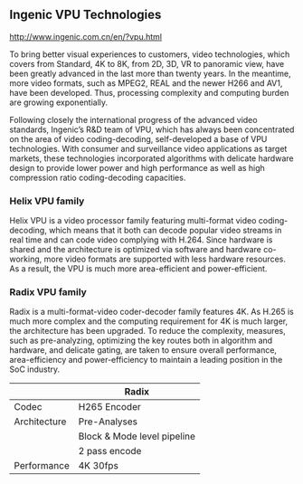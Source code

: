 Ingenic VPU Technologies
------------------------
http://www.ingenic.com.cn/en/?vpu.html

To bring better visual experiences to customers, video technologies, which covers from
Standard, 4K to 8K, from 2D, 3D, VR to panoramic view, have been greatly advanced in the
last more than twenty years. In the meantime, more video formats, such as MPEG2, REAL 
and the newer H266 and AV1, have been developed. Thus, processing complexity and computing
burden are growing exponentially.

Following closely the international progress of the advanced video standards, Ingenic’s R&D
team of VPU, which has always been concentrated on the area of video coding-decoding, 
self-developed a base of VPU technologies. With consumer and surveillance video applications
as target markets, these technologies incorporated algorithms with delicate hardware design 
to provide lower power and high performance as well as high compression ratio coding-decoding
capacities.

### Helix VPU family

Helix VPU is a video processor family featuring multi-format video coding-decoding, 
which means that it both can decode popular video streams in real time and can code 
video complying with H.264. Since hardware is shared and the architecture is optimized 
via software and hardware co-working, more video formats are supported with less hardware
resources. As a result, the VPU is much more area-efficient and power-efficient.

### Radix VPU family

Radix is a multi-format-video coder-decoder family features 4K. As H.265 is much more complex
and the computing requirement for 4K is much larger, the architecture has been upgraded. 
To reduce the complexity, measures, such as pre-analyzing, optimizing the key routes both
in algorithm and hardware, and delicate gating, are taken to ensure overall performance, 
area-efficiency and power-efficiency to maintain a leading position in the SoC industry.

|              | Radix                       |
|--------------|-----------------------------|
| Codec        | H265 Encoder                |
| Architecture | Pre-Analyses                |
|              | Block & Mode level pipeline |
|              | 2 pass encode               |
| Performance  | 4K 30fps                    |
